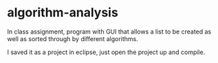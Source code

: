 # algorithm-analysis
In class assignment, program with GUI that allows a list to be created as well as sorted through by different algorithms.

I saved it as a project in eclipse, just open the project up and compile.
